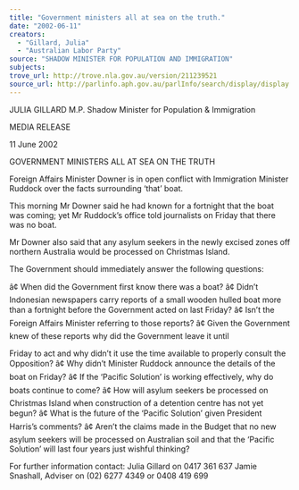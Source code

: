 ```yaml
---
title: "Government ministers all at sea on the truth."
date: "2002-06-11"
creators:
  - "Gillard, Julia"
  - "Australian Labor Party"
source: "SHADOW MINISTER FOR POPULATION AND IMMIGRATION"
subjects:
trove_url: http://trove.nla.gov.au/version/211239521
source_url: http://parlinfo.aph.gov.au/parlInfo/search/display/display.w3p;query=Id%3A%22media/pressrel/QTQ66%22
---
```


 JULIA GILLARD M.P. Shadow Minister for Population & Immigration

 MEDIA RELEASE

 11 June 2002

 GOVERNMENT MINISTERS ALL AT SEA ON THE TRUTH

 Foreign Affairs Minister Downer is in open conflict with Immigration Minister Ruddock over the facts surrounding ‘that’ boat.

 This morning Mr Downer said he had known for a fortnight that the boat was coming; yet Mr Ruddock’s office told journalists on Friday that there was no boat.

 Mr Downer also said that any asylum seekers in the newly excised zones off northern Australia would be processed on Christmas Island.

 The Government should immediately answer the following questions:

 â¢ When did the Government first know there was a boat? â¢ Didn’t Indonesian newspapers carry reports of a small wooden hulled boat more than a fortnight before the Government acted on last Friday? â¢ Isn’t the Foreign Affairs Minister referring to those reports? â¢ Given the Government knew of these reports why did the Government leave it until

 Friday to act and why didn’t it use the time available to properly consult the Opposition? â¢ Why didn’t Minister Ruddock announce the details of the boat on Friday? â¢ If the ‘Pacific Solution’ is working effectively, why do boats continue to come? â¢ How will asylum seekers be processed on Christmas Island when construction of a detention centre has not yet begun? â¢ What is the future of the ‘Pacific Solution’ given President Harris’s comments? â¢ Aren’t the claims made in the Budget that no new asylum seekers will be processed on Australian soil and that the ‘Pacific Solution’ will last four years just wishful thinking?

 For further information contact: Julia Gillard on 0417 361 637 Jamie Snashall, Adviser on (02) 6277 4349 or 0408 419 699

